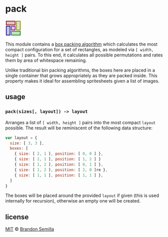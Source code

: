 # pack
![A surprisingly difficult box configuration to arrive at without using lookaheads](boxes.png)

This module contains a [box packing algorithm](https://en.wikipedia.org/wiki/Bin_packing_problem) which calculates the most compact configuration for a set of rectangles, as modeled via `[ width, height ]` pairs. To this end, it calculates all possible permutations and rates them by area of whitespace remaining.

Unlike traditional bin packing algorithms, the boxes here are placed in a single container that grows appropriately as they are packed inside. This property makes it ideal for assembling spritesheets given a list of images.

## usage

### `pack(sizes[, layout]) -> layout`
Arranges a list of `[ width, height ]` pairs into the most compact `layout` possible. The result will be reminiscent of the following data structure:
```js
var layout = {
  size: [ 3, 3 ],
  boxes: [
    { size: [ 2, 1 ], position: [ 0, 0 ] },
    { size: [ 2, 1 ], position: [ 1, 2 ] }
    { size: [ 1, 2 ], position: [ 0, 1 ] },
    { size: [ 1, 2 ], position: [ 2, 0 ]re },
    { size: [ 1, 1 ], position: [ 1, 1 ] },
  ]
}
```
The boxes will be placed around the provided `layout` if given (this is used internally for recursion), otherwise an empty one will be created.

## license
[MIT](https://opensource.org/licenses/MIT) © [Brandon Semilla](https://git.io/semibran)

